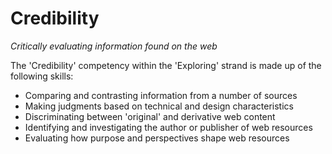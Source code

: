 Credibility
===========
*Critically evaluating information found on the web*

The 'Credibility' competency within the 'Exploring' strand is made up of the following skills:

- Comparing and contrasting information from a number of sources 
- Making judgments based on technical and design characteristics
- Discriminating between 'original' and derivative web content
- Identifying and investigating the author or publisher of web resources
- Evaluating how purpose and perspectives shape web resources   